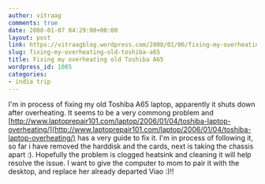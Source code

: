 ```yaml
---
author: vitraag
comments: true
date: 2008-01-07 04:29:00+00:00
layout: post
link: https://vitraagblog.wordpress.com/2008/01/06/fixing-my-overheating-old-toshiba-a65/
slug: fixing-my-overheating-old-toshiba-a65
title: Fixing my overheating old Toshiba A65
wordpress_id: 1085
categories:
- india trip
---
```


I'm in process of fixing my old Toshiba A65 laptop, apparently it shuts down after overheating. It seems to be a very commong problem  and [http://www.laptoprepair101.com/laptop/2006/01/04/toshiba-laptop-overheating/](http://www.laptoprepair101.com/laptop/2006/01/04/toshiba-laptop-overheating/) has a very guide to fix it. I'm in process of following it, so far i have removed the harddisk and the cards, next is taking the chassis apart :). Hopefully the problem is clogged heatsink and cleaning it will help resolve the issue. I want to give the computer to mom to pair it with the desktop, and replace her already departed Viao :)!!
